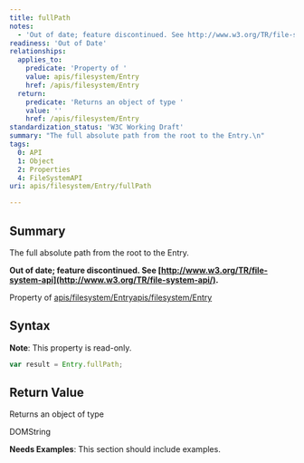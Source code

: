 ```yaml
---
title: fullPath
notes:
  - 'Out of date; feature discontinued. See http://www.w3.org/TR/file-system-api/.'
readiness: 'Out of Date'
relationships:
  applies_to:
    predicate: 'Property of '
    value: apis/filesystem/Entry
    href: /apis/filesystem/Entry
  return:
    predicate: 'Returns an object of type '
    value: ''
    href: /apis/filesystem/Entry
standardization_status: 'W3C Working Draft'
summary: "The full absolute path from the root to the Entry.\n"
tags:
  0: API
  1: Object
  2: Properties
  4: FileSystemAPI
uri: apis/filesystem/Entry/fullPath

---
```

## Summary

The full absolute path from the root to the Entry.

**Out of date; feature discontinued. See [http://www.w3.org/TR/file-system-api](http://www.w3.org/TR/file-system-api/).**

Property of [apis/filesystem/Entry](/apis/filesystem/Entry)[apis/filesystem/Entry](/apis/filesystem/Entry)

## Syntax

**Note**: This property is read-only.

``` js
var result = Entry.fullPath;
```

## Return Value

Returns an object of type

DOMString

**Needs Examples**: This section should include examples.

